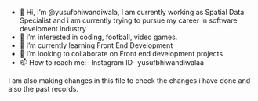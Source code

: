- 👋 Hi, I’m @yusufbhiwandiwala, I am currently working as Spatial Data Specialist and i am currently trying to pursue my career in software develoment industry
- 👀 I’m interested in coding, football, video games.
- 🌱 I’m currently learning Front End Development
- 💞️ I’m looking to collaborate on Front end development projects
- 📫 How to reach me:- Instagram ID- yusufbhiwandiwalaa

<!---
yusufbhiwandiwala/yusufbhiwandiwala is a ✨ special ✨ repository because its `README.md` (this file) appears on your GitHub profile.
You can click the Preview link to take a look at your changes.
--->
I am also making changes in this file to check the changes i have done and also the past records.
